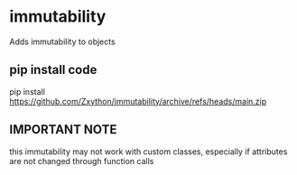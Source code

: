 # immutability
Adds immutability to objects


pip install code
-----------------
pip install https://github.com/Zxython/immutability/archive/refs/heads/main.zip


IMPORTANT NOTE
---------------
this immutability may not work with custom classes, especially if attributes are not changed through function calls

